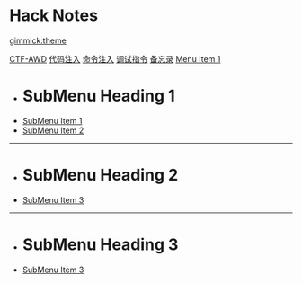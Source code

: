 
# Hack Notes

[gimmick:theme](spacelab)

[CTF-AWD](pages/ctf-awd.md)
[代码注入](pages/code-injection.md)
[命令注入](pages/cmd-injection.md)
[调试指令](pages/debug.md)
[备忘录](pages/note.md)
[Menu Item 1]()

   * # SubMenu Heading 1
  * [SubMenu Item 1](pages/subitem1.md)
  * [SubMenu Item 2](pages/subitem2.md)
- - - -
  * # SubMenu Heading 2
  * [SubMenu Item 3](pages/subitem3.md)
- - - -
  * # SubMenu Heading 3
  * [SubMenu Item 3](pages/subitem3.md)
